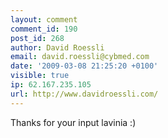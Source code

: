 ```yaml
---
layout: comment
comment_id: 190
post_id: 268
author: David Roessli
email: david.roessli@cybmed.com
date: '2009-03-08 21:25:20 +0100'
visible: true
ip: 62.167.235.105
url: http://www.davidroessli.com/
---
```

Thanks for your input lavinia :)
